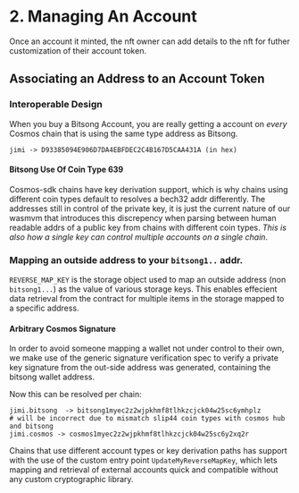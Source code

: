 
# 2. Managing An Account 
Once an account it minted, the nft owner can add details to the nft for futher customization of their account token. 

## Associating an Address to an Account Token
### Interoperable Design
When you buy a Bitsong Account, you are really getting a account on _every_ Cosmos chain that is using the same type address as Bitsong. 

```
jimi -> D93385094E906D7DA4EBFDEC2C4B167D5CAA431A (in hex)
```

#### Bitsong Use Of Coin Type 639
Cosmos-sdk chains have key derivation support, which is why chains using different coin types default to resolves a bech32 addr differently. The addresses still in  control of the private key, it is just the current nature of our wasmvm that introduces this discrepency when parsing between human readable addrs of a public key from chains with different coin types. *This is also how a single key can control multiple accounts on a single chain*. 


### Mapping an **outside address** to your `bitsong1..` addr.
`REVERSE_MAP_KEY` is the storage object used to map an outside address (non `bitsong1...`) as the value of various storage keys. This enables effecient data retrieval from the contract for multiple items in the storage mapped to a specific address. 

#### Arbitrary Cosmos Signature
In order to avoid someone mapping a wallet not under control to their own, we make use of the generic signature verification spec to verify a private key signature from the out-side address was generated, containing the bitsong wallet address.

Now this can be resolved per chain:
```
jimi.bitsong  -> bitsong1myec2z2wjpkhmf8tlhkzcjck04w25sc6ymhplz
# will be incorrect due to mismatch slip44 coin types with cosmos hub and bitsong 
jimi.cosmos -> cosmos1myec2z2wjpkhmf8tlhkzcjck04w25sc6y2xq2r
```

Chains that use different account types or key derivation paths has support with the use of the custom entry point `UpdateMyReverseMapKey`, which lets mapping and retrieval of external accounts quick and compatible without any custom cryptographic library. 